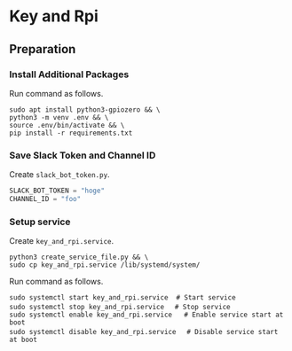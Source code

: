 # Key and Rpi

## Preparation

### Install Additional Packages

Run command as follows.

```bash:installation
sudo apt install python3-gpiozero && \
python3 -m venv .env && \
source .env/bin/activate && \
pip install -r requirements.txt
```

### Save Slack Token and Channel ID

Create `slack_bot_token.py`.

```python:slack_bot_token.py
SLACK_BOT_TOKEN = "hoge"
CHANNEL_ID = "foo"
```

### Setup service

Create `key_and_rpi.service`.

```bash:create_key_and_rpi.service
python3 create_service_file.py && \
sudo cp key_and_rpi.service /lib/systemd/system/
```

Run command as follows.

```bash:setup-service
sudo systemctl start key_and_rpi.service  # Start service
sudo systemctl stop key_and_rpi.service　 # Stop service
sudo systemctl enable key_and_rpi.service   # Enable service start at boot
sudo systemctl disable key_and_rpi.service　 # Disable service start at boot
```
